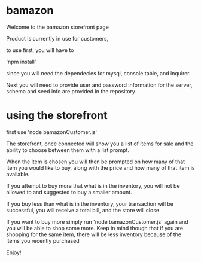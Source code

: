 # bamazon

Welcome to the bamazon storefront page

Product is currently in use for customers,

to use first, you will have to 

'npm install'

since you will need the dependecies for mysql, console.table, and inquirer.

Next you will need to provide user and password information for the server, schema and seed info are provided in the repository

# using the storefront

first use 'node bamazonCustomer.js'

The storefront, once connected will show you a list of items for sale and the ability to choose between them with a list
prompt.

When the item is chosen you will then be prompted on how many of that item you would like to buy, along with the price and
how many of that item is available.

If you attempt to buy more that what is in the inventory, you will not be allowed to and suggested to buy a smaller amount.

If you buy less than what is in the inventory, your transaction will be successful, you will receive a total bill, and the store will close

If you want to buy more simply run 'node bamazonCustomer.js' again and you will be able to shop some more.
Keep in mind though that if you are shopping for the same item, there will be less inventory because of the items you recently purchased

Enjoy!
